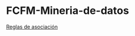 # FCFM-Mineria-de-datos
[Reglas de asociación](https://github.com/SeleneRdzG/FCFM-Mineria-de-datos/blob/master/Reglas%20de%20asociaci%C3%B3n_012.pdf)
